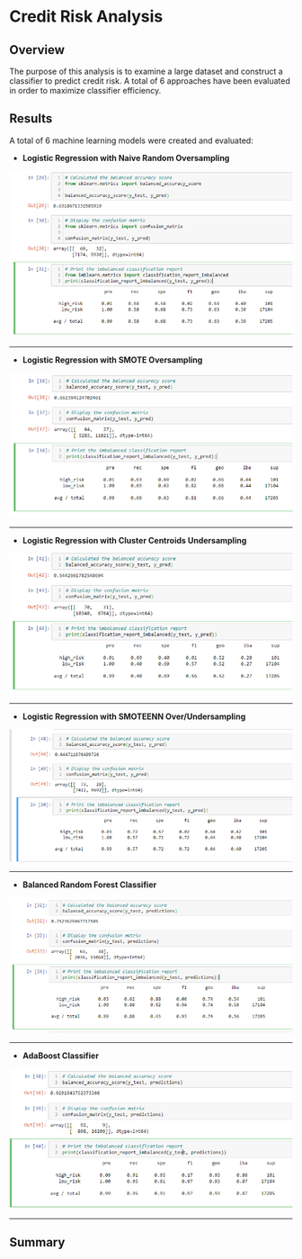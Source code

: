 # Credit Risk Analysis

## Overview
The purpose of this analysis is to examine a large dataset and construct a classifier to predict credit risk. A total of 6 approaches have been evaluated in order to maximize classifier efficiency.

## Results
A total of 6 machine learning models were created and evaluated:

* <b>Logistic Regression with Naive Random Oversampling</b>

![Capture election district name from .csv header](https://github.com/noble190/credit_risk_analysis/blob/main/img/Results_Over.png)
<hr>

* <b>Logistic Regression with SMOTE Oversampling</b>

![Capture election district name from .csv header](https://github.com/noble190/credit_risk_analysis/blob/main/img/Results_SMOTE.png)
<hr>

* <b>Logistic Regression with Cluster Centroids Undersampling</b>

![Capture election district name from .csv header](https://github.com/noble190/credit_risk_analysis/blob/main/img/Results_Under.png)
<hr>

* <b>Logistic Regression with SMOTEENN Over/Undersampling</b>

![Capture election district name from .csv header](https://github.com/noble190/credit_risk_analysis/blob/main/img/Results_Combination.png)
<hr>

* <b>Balanced Random Forest Classifier</b>

![Capture election district name from .csv header](https://github.com/noble190/credit_risk_analysis/blob/main/img/Results_Forest.png)
<hr>

* <b>AdaBoost Classifier</b>

![Capture election district name from .csv header](https://github.com/noble190/credit_risk_analysis/blob/main/img/Results_AdaBoost.png)
<hr>

## Summary
